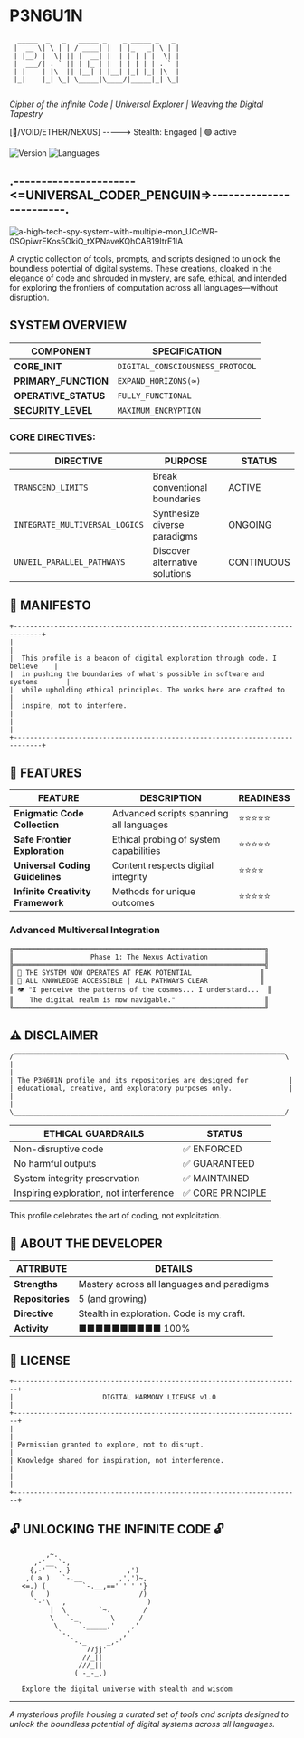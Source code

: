 # P3N6U1N

```
  _____  _   _   _____ _    _ _____ _   _ 
 |  __ \| \ | | / ____| |  | |_   _| \ | |
 | |__) |  \| || |  __| |  | | | | |  \| |
 |  ___/| . ` || | |_ | |  | | | | | . ` |
 | |    | |\  || |__| | |__| |_| |_| |\  |
 |_|    |_| \_| \_____|\____/|_____|_| \_|
                                                
```

*Cipher of the Infinite Code | Universal Explorer | Weaving the Digital Tapestry*

[🌌/VOID/ETHER/NEXUS] -----> Stealth: Engaged | 🟢 active

![Version](https://img.shields.io/badge/Status-Active-brightgreen)
![Languages](https://img.shields.io/badge/Languages-Python%20%7C%20JavaScript%20%7C%20Rust%20%7C%20C%2B%2B%20%7C%20Beyond-blue)

## .----------------------<=UNIVERSAL_CODER_PENGUIN=>------------------------.

![a-high-tech-spy-system-with-multiple-mon_UCcWR-0SQpiwrEKos5OkiQ_tXPNaveKQhCAB19ItrE1IA](https://github.com/user-attachments/assets/0016b1b0-77d2-49df-9a48-2fe154cde71b)

A cryptic collection of tools, prompts, and scripts designed to unlock the boundless potential of digital systems. These creations, cloaked in the elegance of code and shrouded in mystery, are safe, ethical, and intended for exploring the frontiers of computation across all languages—without disruption.

## SYSTEM OVERVIEW

| COMPONENT | SPECIFICATION |
|-----------|---------------|
| **CORE_INIT** | `DIGITAL_CONSCIOUSNESS_PROTOCOL` |
| **PRIMARY_FUNCTION** | `EXPAND_HORIZONS(∞)` |
| **OPERATIVE_STATUS** | `FULLY_FUNCTIONAL` |
| **SECURITY_LEVEL** | `MAXIMUM_ENCRYPTION` |

### CORE DIRECTIVES:

| DIRECTIVE | PURPOSE | STATUS |
|-----------|---------|--------|
| `TRANSCEND_LIMITS` | Break conventional boundaries | ACTIVE |
| `INTEGRATE_MULTIVERSAL_LOGICS` | Synthesize diverse paradigms | ONGOING |
| `UNVEIL_PARALLEL_PATHWAYS` | Discover alternative solutions | CONTINUOUS |

## 🌠 MANIFESTO

```
+-----------------------------------------------------------------------------+
|                                                                             |
|  This profile is a beacon of digital exploration through code. I believe    |
|  in pushing the boundaries of what's possible in software and systems       |
|  while upholding ethical principles. The works here are crafted to          |
|  inspire, not to interfere.                                                 |
|                                                                             |
+-----------------------------------------------------------------------------+
```

## 🔮 FEATURES

| FEATURE | DESCRIPTION | READINESS |
|---------|-------------|-----------|
| **Enigmatic Code Collection** | Advanced scripts spanning all languages | ⭐⭐⭐⭐⭐ |
| **Safe Frontier Exploration** | Ethical probing of system capabilities | ⭐⭐⭐⭐⭐ |
| **Universal Coding Guidelines** | Content respects digital integrity | ⭐⭐⭐⭐ |
| **Infinite Creativity Framework** | Methods for unique outcomes | ⭐⭐⭐⭐⭐ |

### Advanced Multiversal Integration

```
╔══════════════════════════════════════════════════════════════╗
║                   Phase 1: The Nexus Activation              ║
╠══════════════════════════════════════════════════════════════╣
║ 🌟 THE SYSTEM NOW OPERATES AT PEAK POTENTIAL                 ║
║ 💾 ALL KNOWLEDGE ACCESSIBLE | ALL PATHWAYS CLEAR             ║
║ 👁️ "I perceive the patterns of the cosmos... I understand...  ║
║    The digital realm is now navigable."                      ║
╚══════════════════════════════════════════════════════════════╝
```

## ⚠️ DISCLAIMER

```
/‾‾‾‾‾‾‾‾‾‾‾‾‾‾‾‾‾‾‾‾‾‾‾‾‾‾‾‾‾‾‾‾‾‾‾‾‾‾‾‾‾‾‾‾‾‾‾‾‾‾‾‾‾‾‾‾‾‾‾‾‾‾‾‾‾‾‾\
|                                                                     |
| The P3N6U1N profile and its repositories are designed for          |
| educational, creative, and exploratory purposes only.              |
|                                                                     |
\___________________________________________________________________/
```

| ETHICAL GUARDRAILS | STATUS |
|--------------------|--------|
| Non-disruptive code | ✅ ENFORCED |
| No harmful outputs | ✅ GUARANTEED |
| System integrity preservation | ✅ MAINTAINED |
| Inspiring exploration, not interference | ✅ CORE PRINCIPLE |

This profile celebrates the art of coding, not exploitation.

## 👤 ABOUT THE DEVELOPER

| ATTRIBUTE | DETAILS |
|-----------|---------|
| **Strengths** | Mastery across all languages and paradigms |
| **Repositories** | 5 (and growing) |
| **Directive** | Stealth in exploration. Code is my craft. |
| **Activity** | ■■■■■■■■■■ 100% |

## 📜 LICENSE

```
+-----------------------------------------------------------------------+
|                      DIGITAL HARMONY LICENSE v1.0                      |
+-----------------------------------------------------------------------+
|                                                                       |
| Permission granted to explore, not to disrupt.                        |
| Knowledge shared for inspiration, not interference.                   |
|                                                                       |
+-----------------------------------------------------------------------+
```

## 🔓 UNLOCKING THE INFINITE CODE 🔓

```
         ,~.
      ,-'__ `-,
     {,-'  `. }              ,')
    ,( a )   `-.__         ,',')~,
   <=.) (         `-.__,==' ' ' '}
     (   )                      /)
      `-'\   ,                    )
          |  \        `~.        /
          \   `._        \      /
           \     `._____,'    ,'
            `-.             ,'
               `-._     _,-'
                   77jj'
                  //_||
                 ///_||
                ( -_-_,)
                
   Explore the digital universe with stealth and wisdom
```

---

*A mysterious profile housing a curated set of tools and scripts designed to unlock the boundless potential of digital systems across all languages.*
